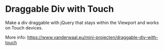 # Draggable Div with Touch

Make a div draggable with jQuery that stays within the Viewport and works on Touch devices.

More info: https://www.vanderwaal.eu/mini-projecten/draggable-div-with-touch
